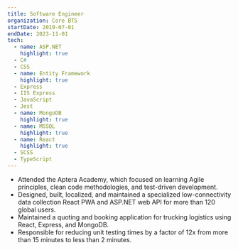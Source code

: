 ```yaml
---
title: Software Engineer
organization: Core BTS
startDate: 2019-07-01
endDate: 2023-11-01
tech:
  - name: ASP.NET
    highlight: true
  - C#
  - CSS
  - name: Entity Framework
    highlight: true
  - Express
  - IIS Express
  - JavaScript
  - Jest
  - name: MongoDB
    highlight: true
  - name: MSSQL
    highlight: true
  - name: React
    highlight: true
  - SCSS
  - TypeScript
---
```


- Attended the Aptera Academy, which focused on learning Agile principles,
  clean code methodologies, and test-driven development.
- Designed, built, localized, and maintained a specialized low-connectivity
  data collection React PWA and ASP.NET web API for more than 120 global users.
- Maintained a quoting and booking application for trucking logistics using
  React, Express, and MongoDB.
- Responsible for reducing unit testing times by a factor of 12x from more than
  15 minutes to less than 2 minutes.
